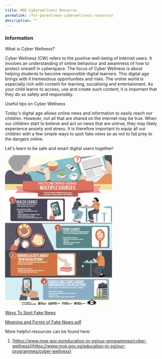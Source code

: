 ```yaml
---
title: MOE Cyberwellness Resource
permalink: /for-parent/moe-cyberwellness-resource/
description: ""
---
```

###  **Information**

What is Cyber Wellness?  
  
Cyber Wellness (CW) refers to the positive well-being of Internet users. It involves an understanding of online behaviour and awareness of how to protect oneself in cyberspace. The focus of Cyber Wellness is about helping students to become responsible digital learners. This digital age brings with it tremendous opportunities and risks. The online world is especially rich with content for learning, socialising and entertainment. As your child learns to access, use and create such content, it is important that they do so safely and responsibly.  
  
Useful tips on Cyber Wellness
  
Today's digital age allows online news and information to easily reach our children. However, not all that are shared on the internet may be true. When our children start to believe and act on news that are untrue, they may likely experience anxiety and stress. It is therefore important to equip all our children with a few simple ways to spot fake news so as not to fall prey to the dangers online.  
  
Let's learn to be safe and smart digital users together!

<img src="/images/Cyber.png" style="width:70%">

[Ways To Spot Fake News](https://go.gov.sg/ways-to-spot-fake-news)

[Meaning and Forms of Fake News.pdf](https://zhonghuapri.moe.edu.sg/qql/slot/u610/Cyberwellness/Meaning%20and%20Forms%20of%20Fake%20News.pdf) 


More helpful resources can be found here:  

  

1.  [https://www.moe.gov.sg/education-in-sg/our-programmes/cyber-wellness](https://www.moe.gov.sg/education-in-sg/our-programmes/cyber-wellness)